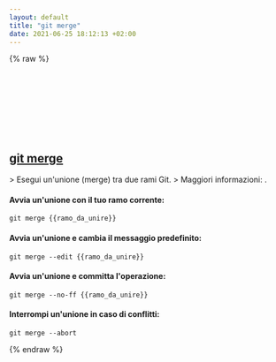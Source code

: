 ```yaml
---
layout: default
title: "git merge"
date: 2021-06-25 18:12:13 +02:00
---
```

{% raw %}
<h2 id="git-merge">
  <a href="/it/common/git-merge.html">git merge</a> <a href="#git-merge"><svg class="icon">
    <use href="/assets/images/unicode_sprite.svg#link" />
  </svg></a>
</h2>
> Esegui un'unione (merge) tra due rami Git.
> Maggiori informazioni: <https://github.com/mhagger/git-merge>.

#### Avvia un'unione con il tuo ramo corrente:
```shell
git merge {{ramo_da_unire}}
```
#### Avvia un'unione e cambia il messaggio predefinito:
```shell
git merge --edit {{ramo_da_unire}}
```
#### Avvia un'unione e committa l'operazione:
```shell
git merge --no-ff {{ramo_da_unire}}
```
#### Interrompi un'unione in caso di conflitti:
```shell
git merge --abort
```
{% endraw %}